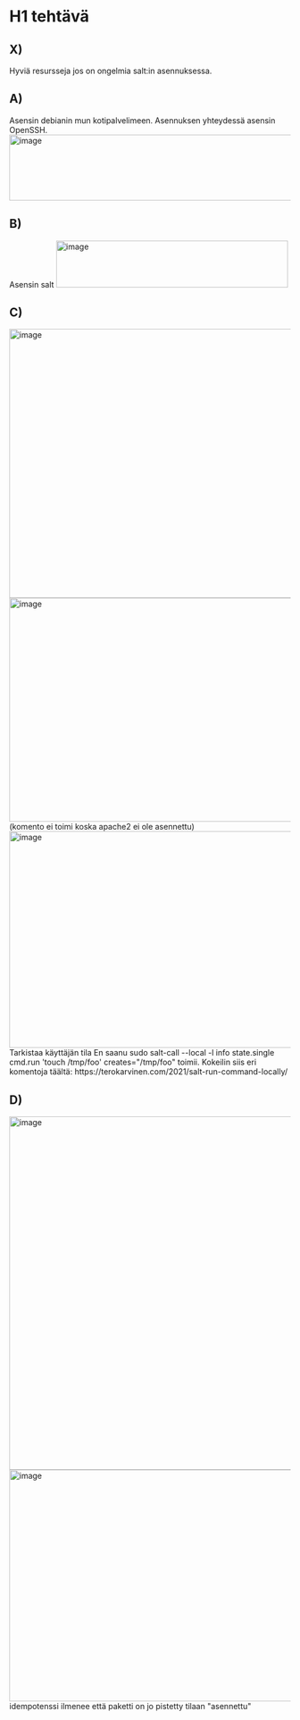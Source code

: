# H1 tehtävä

## X)
Hyviä resursseja jos on ongelmia salt:in asennuksessa.
## A)
Asensin debianin mun kotipalvelimeen. Asennuksen yhteydessä asensin OpenSSH.
<img width="936" height="118" alt="image" src="https://github.com/user-attachments/assets/f3b16482-9796-4e59-9946-7da8e8c70795" />
## B)
Asensin salt
<img width="415" height="84" alt="image" src="https://github.com/user-attachments/assets/252c190e-b0e1-4184-8339-b1296ecaae4a" />
## C)
<img width="1005" height="482" alt="image" src="https://github.com/user-attachments/assets/b491e5b2-ed85-4b1a-af83-4aeac4fd71a9" />
<img width="851" height="401" alt="image" src="https://github.com/user-attachments/assets/63bbdcf6-cd52-4563-9408-a6e40b2ccb67" />
(komento ei toimi koska apache2 ei ole asennettu)
<img width="802" height="388" alt="image" src="https://github.com/user-attachments/assets/596a121c-072d-4519-9541-0751bfbcab1d" />
Tarkistaa käyttäjän tila
En saanu sudo salt-call --local -l info state.single cmd.run 'touch /tmp/foo' creates="/tmp/foo" toimii.
Kokeilin siis eri komentoja täältä: https://terokarvinen.com/2021/salt-run-command-locally/

## D)
<img width="759" height="633" alt="image" src="https://github.com/user-attachments/assets/4797e930-5df9-40af-9fad-57cc0ecc1542" />
<img width="848" height="415" alt="image" src="https://github.com/user-attachments/assets/8f589028-2fc7-4113-83ce-d667d17791af" />
idempotenssi ilmenee että paketti on jo pistetty tilaan "asennettu"
